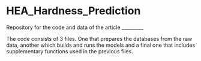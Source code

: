 # HEA_Hardness_Prediction
Repository for the code and data of the article _________

The code consists of 3 files. One that prepares the databases from the raw data, another which builds and runs the models and a final one that includes supplementary functions used in the previous files. 

